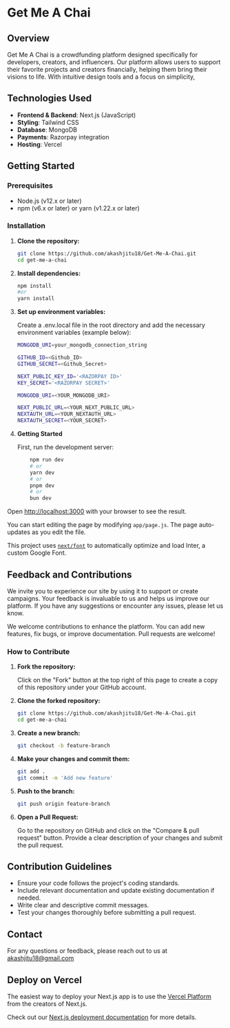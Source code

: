 # Get Me A Chai

## Overview

Get Me A Chai is a crowdfunding platform designed specifically for developers, creators, and influencers. Our platform allows users to support their favorite projects and creators financially, helping them bring their visions to life. With intuitive design tools and a focus on simplicity, 

<!-- ## Features

- **Customizable Campaign Pages**: Tailor your campaign's look and feel to match your unique style, including color schemes, fonts, and page design.
- **High Performance**: Our platform is optimized for speed, ensuring fast load times so your supporters can access your campaign quickly and easily.
- **Comprehensive Tools**: Everything you need to run a successful campaign, from analytics to support tools, right out of the box.
- **Secure Payments**: Integration with Razorpay for secure and smooth transactions. -->

## Technologies Used

- **Frontend & Backend**: Next.js (JavaScript) 
- **Styling**: Tailwind CSS
- **Database**: MongoDB
- **Payments**: Razorpay integration
- **Hosting**: Vercel

## Getting Started

### Prerequisites

- Node.js (v12.x or later)
- npm (v6.x or later) or yarn (v1.22.x or later)

### Installation

1. **Clone the repository:**

   ```sh
   git clone https://github.com/akashjitu18/Get-Me-A-Chai.git
   cd get-me-a-chai
    ```

1. **Install dependencies:**

   ```sh
   npm install
   #or
   yarn install
   ```
3. **Set up environment variables:**

    Create a .env.local file in the root directory and add the necessary environment variables (example below):

    ```sh
    MONGODB_URI=your_mongodb_connection_string
   
    GITHUB_ID=<Github_ID>
    GITHUB_SECRET=<Github_Secret>

    NEXT_PUBLIC_KEY_ID='<RAZORPAY ID>'
    KEY_SECRET='<RAZORPAY SECRET>'

    MONGODB_URI=<YOUR_MONGODB_URI>

    NEXT_PUBLIC_URL=<YOUR_NEXT_PUBLIC_URL>
    NEXTAUTH_URL=<YOUR_NEXTAUTH_URL>
    NEXTAUTH_SECRET=<YOUR_SECRET>
    ```
 4. **Getting Started**

    First, run the development server:

    ```sh
        npm run dev
        # or
        yarn dev
        # or
        pnpm dev
        # or
        bun dev
     ```

Open [http://localhost:3000](http://localhost:3000) with your browser to see the result.

You can start editing the page by modifying `app/page.js`. The page auto-updates as you edit the file.

This project uses [`next/font`](https://nextjs.org/docs/basic-features/font-optimization) to automatically optimize and load Inter, a custom Google Font.

## Feedback and Contributions

We invite you to experience our site by using it to support or create campaigns. Your feedback is invaluable to us and helps us improve our platform. If you have any suggestions or encounter any issues, please let us know.

We welcome contributions to enhance the platform. You can add new features, fix bugs, or improve documentation. Pull requests are welcome!

### How to Contribute
1. **Fork the repository:**

    Click on the "Fork" button at the top right of this page to create a copy of this repository under your GitHub account.

2. **Clone the forked repository:**
    ```sh
    git clone https://github.com/akashjitu18/Get-Me-A-Chai.git
    cd get-me-a-chai
    ```
3. **Create a new branch:**
    ```sh
    git checkout -b feature-branch
    ```    
4. **Make your changes and commit them:**
    ```sh
    git add .
    git commit -m 'Add new feature'
    ```

5. **Push to the branch:**
    ```sh
    git push origin feature-branch
    ```

6. **Open a Pull Request:**

    Go to the repository on GitHub and click on the "Compare & pull request" button. Provide a clear description of your changes and submit the pull request.


## Contribution Guidelines

- Ensure your code follows the project's coding standards.
- Include relevant documentation and update existing    documentation if needed.
- Write clear and descriptive commit messages.
- Test your changes thoroughly before submitting a pull request.


## Contact
For any questions or feedback, please reach out to us at akashjitu18@gmail.com

## Deploy on Vercel

The easiest way to deploy your Next.js app is to use the [Vercel Platform](https://vercel.com/new?utm_medium=default-template&filter=next.js&utm_source=create-next-app&utm_campaign=create-next-app-readme) from the creators of Next.js.

Check out our [Next.js deployment documentation](https://nextjs.org/docs/deployment) for more details.
